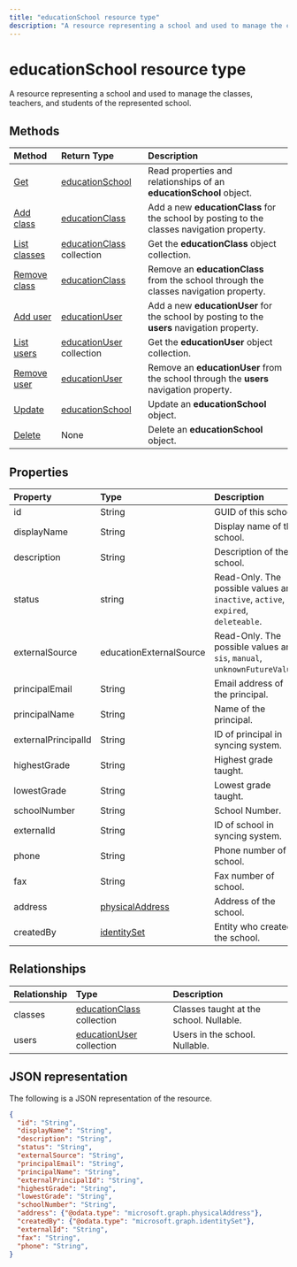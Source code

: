 ```yaml
---
title: "educationSchool resource type"
description: "A resource representing a school and used to manage the classes, teachers, and students of the represented school.  "
---
```


# educationSchool resource type

A resource representing a school and used to manage the classes, teachers, and students of the represented school.  


## Methods

| Method		   | Return Type	|Description|
|:---------------|:--------|:----------|
|[Get](../api/educationschool-get.md) | [educationSchool](educationschool.md) |Read properties and relationships of an **educationSchool** object.|
|[Add class](../api/educationschool-post-classes.md) |[educationClass](educationclass.md)| Add a new **educationClass** for the school by posting to the classes navigation property.|
|[List classes](../api/educationschool-list-classes.md) |[educationClass](educationclass.md) collection| Get the **educationClass** object collection.|
|[Remove class](../api/educationschool-delete-classes.md) |[educationClass](educationclass.md)| Remove an **educationClass** from the school through the classes navigation property.|
|[Add user](../api/educationschool-post-users.md) |[educationUser](educationuser.md)| Add a new **educationUser** for the school by posting to the **users** navigation property.|
|[List users](../api/educationschool-list-users.md) |[educationUser](educationuser.md) collection| Get the **educationUser** object collection.|
|[Remove user](../api/educationschool-delete-users.md) |[educationUser](educationuser.md)| Remove an **educationUser** from the school through the **users** navigation property.|
|[Update](../api/educationschool-update.md) | [educationSchool](educationschool.md)	|Update an **educationSchool** object. |
|[Delete](../api/educationschool-delete.md) | None |Delete an **educationSchool** object. |

## Properties
| Property	   | Type	|Description|
|:---------------|:--------|:----------|
|id|String|GUID of this school.|
|displayName| String| Display name of the school.| 
|description| String | Description of the school.| 
|status| string| Read-Only. The possible values are: `inactive`, `active`, `expired`, `deleteable`.|
|externalSource| educationExternalSource| Read-Only.  The possible values are: `sis`, `manual`, `unknownFutureValue`.|
|principalEmail| String| Email address of the principal.|
|principalName| String | Name of the principal.|
|externalPrincipalId| String | ID of principal in syncing system. |
|highestGrade|String| Highest grade taught. |
|lowestGrade|String| Lowest grade taught. |
|schoolNumber|String| School Number.|
|externalId|String| ID of school in syncing system. |
|phone|String| Phone number of school. |
|fax|String| Fax number of school. |
|address|[physicalAddress](physicaladdress.md)| Address of the school.|
|createdBy|[identitySet](identityset.md)|Entity who created the school.|

## Relationships
| Relationship | Type	|Description|
|:---------------|:--------|:----------|
|classes|[educationClass](educationclass.md) collection| Classes taught at the school. Nullable.|
|users|[educationUser](educationuser.md) collection| Users in the school. Nullable.|

## JSON representation

The following is a JSON representation of the resource.

<!--{
  "blockType": "resource",
  "optionalProperties": [],
  "baseType": "microsoft.graph.educationOrganization",
  "@odata.type": "microsoft.graph.educationSchool"
}-->

```json
{
  "id": "String",
  "displayName": "String",
  "description": "String",
  "status": "String",
  "externalSource": "String",
  "principalEmail": "String",
  "principalName": "String",
  "externalPrincipalId": "String",
  "highestGrade": "String",
  "lowestGrade": "String",
  "schoolNumber": "String",
  "address": {"@odata.type": "microsoft.graph.physicalAddress"},
  "createdBy": {"@odata.type": "microsoft.graph.identitySet"},
  "externalId": "String",
  "fax": "String",
  "phone": "String",
}
```

<!-- uuid: 8fcb5dbc-d5aa-4681-8e31-b001d5168d79
2015-10-25 14:57:30 UTC -->
<!-- {
  "type": "#page.annotation",
  "description": "educationSchool resource",
  "keywords": "",
  "section": "documentation",
  "tocPath": ""
}-->
